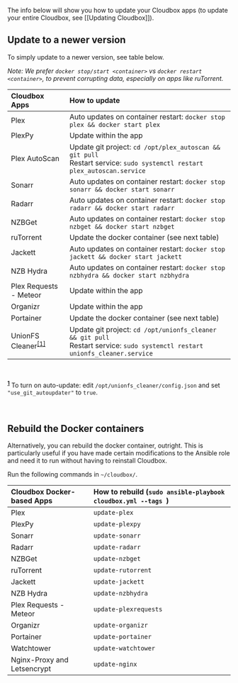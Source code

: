 The info below will show you how to update your Cloudbox apps (to update your entire Cloudbox, see [[Updating Cloudbox]]).


## Update to a newer version

To simply update to a newer version, see table below. 

_Note: We prefer `docker stop/start <container>` vs `docker restart <container>`, to prevent corrupting data, especially on apps like ruTorrent._

| Cloudbox Apps                                      | How to update                                                                                                                      |
|:-------------------------------------------------- |:---------------------------------------------------------------------------------------------------------------------------------- |
| Plex                                               | Auto updates on container restart: `docker stop plex && docker start plex`                                                         |
| PlexPy                                             | Update within the app                                                                                                              |
| Plex AutoScan                                      | Update git project: `cd /opt/plex_autoscan && git pull` <br /> Restart service: `sudo systemctl restart plex_autoscan.service`     |
| Sonarr                                             | Auto updates on container restart: `docker stop sonarr && docker start sonarr`                                                     |
| Radarr                                             | Auto updates on container restart: `docker stop radarr && docker start radarr`                                                     |
| NZBGet                                             | Auto updates on container restart: `docker stop nzbget && docker start nzbget`                                                     |
| ruTorrent                                          | Update the docker container (see next table)                                                                                       |
| Jackett                                            | Auto updates on container restart: `docker stop jackett && docker start jackett`                                                   |
| NZB Hydra                                          | Auto updates on container restart: `docker stop nzbhydra && docker start nzbhydra`                                                 |
| Plex Requests - Meteor                             | Update within the app                                                                                                              |
| Organizr                                           | Update within the app                                                                                                              |
| Portainer                                          | Update the docker container (see next table)                                                                                       | 
| UnionFS Cleaner<sup name="a1">[\[1\]](#f1) </sup> | Update git project: `cd /opt/unionfs_cleaner && git pull` <br /> Restart service: `sudo systemctl restart unionfs_cleaner.service` |

<br />

<sup><b name="f1">[1](#a1)</b></sup> To turn on auto-update:  edit `/opt/unionfs_cleaner/config.json` and set `"use_git_autoupdater"` to `true`. 


<br />


## Rebuild the Docker containers

Alternatively, you can rebuild the docker container, outright.  This is particularly useful if you have made certain modifications to the Ansible role and need it to run without having to reinstall Cloudbox. 

Run the following commands in `~/cloudbox/`.


| Cloudbox Docker-based Apps  | How to rebuild (`sudo ansible-playbook cloudbox.yml --tags `)                                                 |
|:--------------------------- |:--------------------------------------------------------------- |
| Plex                        | `update-plex`         |
| PlexPy                      | `update-plexpy`       |
| Sonarr                      | `update-sonarr`       |
| Radarr                      | `update-radarr`       |
| NZBGet                      | `update-nzbget`       |
| ruTorrent                   | `update-rutorrent`    | 
| Jackett                     | `update-jackett`      |
| NZB Hydra                   | `update-nzbhydra`     |
| Plex Requests - Meteor      | `update-plexrequests` |
| Organizr                    | `update-organizr`     |
| Portainer                   | `update-portainer`    |
| Watchtower                  | `update-watchtower`   |
| Nginx-Proxy and Letsencrypt | `update-nginx`        |

